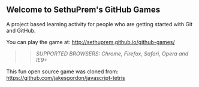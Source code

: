 ## Welcome to SethuPrem's GitHub Games

A project based learning activity for people who are getting started with Git and GitHub.

You can play the game at: http://sethuprem.github.io/github-games/

>> _*SUPPORTED BROWSERS*: Chrome, Firefox, Safari, Opera and IE9+_

This fun open source game was cloned from: https://github.com/jakesgordon/javascript-tetris
